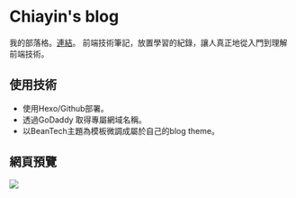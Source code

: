 # Chiayin's blog

我的部落格。[連結](https://chiayinin.com/)。
前端技術筆記，放置學習的紀錄，讓人真正地從入門到理解前端技術。

## 使用技術

* 使用Hexo/Github部署。
* 透過GoDaddy 取得專屬網域名稱。
* 以BeanTech主題為模板微調成屬於自己的blog theme。

## 網頁預覽
![](https://i.imgur.com/kbzWsS1.png)
